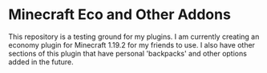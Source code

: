 # Minecraft Eco and Other Addons

This repository is a testing ground for my plugins. I am currently creating an economy plugin for Minecraft 1.19.2 for my friends to use. 
I also have other sections of this plugin that have personal 'backpacks' and other options added in the future. 
